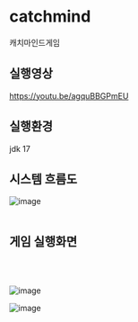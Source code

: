 # catchmind
캐치마인드게임

## 실행영상
https://youtu.be/agquBBGPmEU


## 실행환경
jdk 17

## 시스템 흐름도

![image](https://user-images.githubusercontent.com/88522164/201666795-602013c4-a727-4dc8-978e-c24401b94dd9.png)
<br>
<br>

## 게임 실행화면
<br>
<br>

![image](https://user-images.githubusercontent.com/88522164/201667150-52bd0427-3371-4aaa-8e0b-658503ab452a.png)


![image](https://user-images.githubusercontent.com/88522164/201666921-8da45c7a-07b7-4e3f-8be9-5670cef7d4f8.png)
